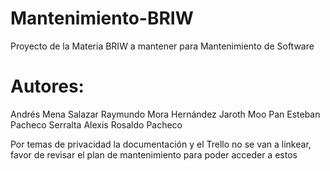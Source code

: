 # Mantenimiento-BRIW
Proyecto de la Materia BRIW a mantener para Mantenimiento de Software

# Autores: 
Andrés Mena Salazar 
Raymundo Mora Hernández 
Jaroth Moo Pan 
Esteban Pacheco Serralta 
Alexis Rosaldo Pacheco

Por temas de privacidad la documentación y el Trello no se van a linkear, favor de revisar el plan de mantenimiento para poder acceder a estos

